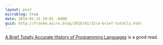 ```yaml
---
layout: post
microblog: true
date: 2018-01-15 19:01 -0400
guid: http://frankm.micro.blog/2018/01/15/a-brief-totally.html
---
```

 [A Brief Totally Accurate History of Programming Languages](https://medium.com/@caspervonb/a-brief-totally-accurate-history-of-programming-languages-cd93ec806124) is a good read. 
